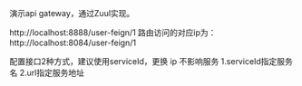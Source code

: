
演示api gateway，通过Zuul实现。  

http://localhost:8888/user-feign/1  路由访问的对应ip为： http://localhost:8084/user-feign/1

配置接口2种方式，建议使用serviceId，更换 ip 不影响服务
1.serviceId指定服务名
2.url指定服务地址
